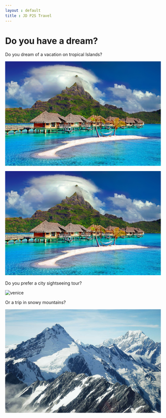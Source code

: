 ```yaml
---
layout : default
title : JD P2S Travel
---
```


# Do you have a dream?

Do you dream of a vacation on tropical Islands?

![](/assets/cottages-beach.jpg "beach")

<img class="d-block w-100 img-fluid" src="/assets/cottages-beach.jpg" alt="">

Do you prefer a city sightseeing tour?

![](/assets/orange-powerboat.jpg "venice")

Or a trip in snowy mountains?

![](/assets/mountains.jpg "mountains")

